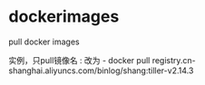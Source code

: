 # dockerimages
pull docker images

实例，只pull镜像名   :  改为  -
docker pull registry.cn-shanghai.aliyuncs.com/binlog/shang:tiller-v2.14.3

